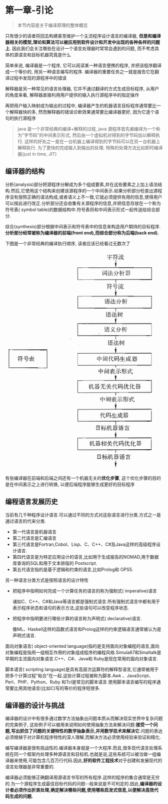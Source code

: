 
# 第一章-引论

> 本节内容是关于编译原理的整体概览

只有很少的读者将回去构建甚至维护一个主流程序设计语言的编译器, **但是和编译器相关的模型,理论和算法可以被应用到软件设计和开发中出现的各种各样的问题上**. 因此我们会关注哪些在设计一个语言处理器时常常会遇到的问题, 而不考虑具体的源语言和目标机器究竟是什么

简单来说, 编译器是一个程序, 它可以阅读某一种语言便携的程序, 并把该程序翻译成一个等价的, 用另一种语言编写的程序. 编译器的重要任务之一就是报告它在翻译过程中发现的源程序中的错误

解释器是另一种常见的语言处理器, 它并不通过翻译的方式生成目标程序, 从用户的角度来看, 解释器直接利用用户提供的输入执行源程序中的指定操作

再把用户输入映射成为输出的过程中, 编译器产生的机器语言目标程序通常要比一个解释器快的多, 然而解释器的错误诊断效果通常要比编译器更好, 因为它逐个语句的执行源程序

> java 是一个非常经典的编译+解释的过程, java 源程序首先被编译为一个称为"字节码"的中间表示形式, 然后由一个虚拟机对得到的字节码加以解释执行. 这样的好处之一是在一台机器上编译得到的字节码可以在另一台机器上解释执行. 为了更快的完成输入到输出的处理, 特殊的处理方法比如即时编译器(just in time, JIT)

## 编译器的结构

分析(analysis)部分把源程序分解成为多个组成要素,并在这些要素之上加上语法结构.然后,它使用这个结构来创建该源程序的一个中间表示.如果分析部分检查出源程序没有按照正确的语法构成,或者语义上不一致,它就必须提供有用的信息,使得用户可以按此进行改正.分析部分还会收集有关源程序的信息,并把信息存放在一个称为符号表( symbol table)的数据结构中.符号表将和中间表示形式一起传送给综合部分.

综合(synthesis)部分根据中间表示和符号表中的信息来构造用户期待的目标程序.**分析部分经常被称为编译器的前端(front end),而综合部分称为后端(back end).**

下图是一个非常经典的编译执行顺序, 读者应该已经看过无数次了

![20230701231646](https://raw.githubusercontent.com/learner-lu/picbed/master/20230701231646.png)

有些编译器在前端和后端之间还有一个机器无关的**优化步骤**, 这个优化步骤的目的是在中间表示之上进行转换, 以便后端程序能够生成更好的目标程序

## 编程语言发展历史

当前有几千种程序设计语言.可以通过不同的方式对这些语言进行分类.方式之一是通过语言的代来分类.

- 第一代语言是机器语言
- 第二代语言是汇编语言
- 第三代语言是Fortran,Cobol、Lisp、C、C++、C#及Java这样的高级程序设计语言.
- 第四代语言是为特定应用设计的语言,比如用于生成报告的NOMAD,用于数据库查询的SQL和用于文本排版的 Postscript.
- 第五代语言指的是基于逻辑和约束的语言,比如Prolog和 OPS5.

另一种语言分类方式是按照语言的设计特性

- 把程序中指明如何完成一个计算任务的语言的称为强制式( imperative)语言

  诸如C、C++、C#和Java等语言都是强制式语言.所有强制式语言中都有用于表示程序状态和语句的表示方法,这些语句可以改变程序状态.

- 把程序中指明要进行哪些计算的语言称为声明式( declarative)语言.
  
  像ML、Haskell这样的函数式语言和Prolog这样的约束逻辑语言通常被认为是声明式语言.

面向对象语言( object-oriented language)指的是支持面向对象编程的语言,面向对象编程是指用一组相互作用的对象组成程序的编程风格.Simula67和Smaltalk是早期的主流面向对象语言.C++、C#、Java和 Ruby是现在常用的面向对象语言.

脚本语言( scripting language)是具有高层次运算符的解释型语言,它通常被用于把多个计算过程"粘合"在一起.这些计算过程被称为脚本.Awk 、JavaScript、Perl、PHP、Python、Ruby 和Tcl是常见的脚本语言.使用脚本语言编写的程序通常要比用其他语言(比如C)写的等价的程序短很多.

## 编译器的设计与挑战

编译器的设计中有很多通过数学方法抽象出问题本质从而解决现实世界中复杂问题的完美例子, 这些例子可以被用来说明如何使用抽象方法来解决问题:**接受一个问题,写出抓住了问题的关键特性的数学抽象表示,并用数学技术来解决它**.问题的表达必须根植于对计算机程序特性的深人理解,而解决方法必须使用经验来验证和精化.

编写编译器是很有挑战性的.编译器本身就是一个大程序.而且,很多现代语言处理系统在同一个框架内处理多种源语言和目标机.也就是说,这些系统可以被当做一组编译器来使用,可能包含几百万行代码.因此,**好的软件工程技术**对于创建和发展现代的语言处理器是非常重要的.

编译器必须能够正确翻译用源语言书写的所有程序.这样的程序的集合通常是无穷的.为一个源程序生成最佳目标代码的问题--般来说是不可判定的.因此,**编译器的设计者必须作出折衷处理,确定解决哪些问题,使用哪些启发式信息,以便解决高效代码生成的问题.**

